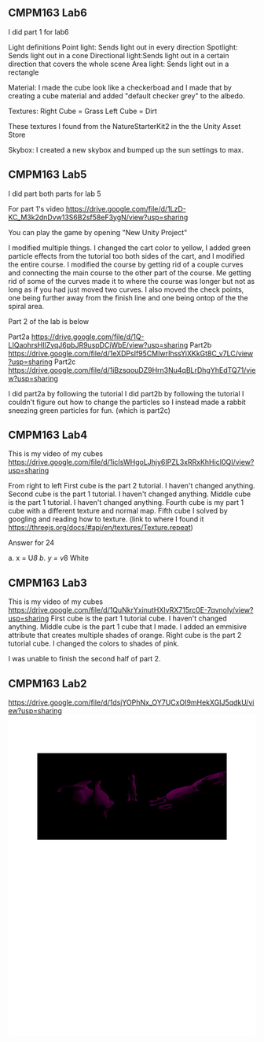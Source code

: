 ## CMPM163 Lab6
I did part 1 for lab6

Light definitions
Point light: Sends light out in every direction
Spotlight: Sends light out in a cone 
Directional light:Sends light out in a certain direction that covers the whole scene
Area light: Sends light out in a rectangle

Material: 
I made the cube look like a checkerboad and I made that by creating a cube material and added "default checker grey" to the albedo.


Textures:
Right Cube = Grass
Left Cube = Dirt

These textures I found from the NatureStarterKit2 in the the Unity Asset Store

Skybox:
I created a new skybox and bumped up the sun settings to max. 

## CMPM163 Lab5
I did part both parts for lab 5 

For part 1's video 
https://drive.google.com/file/d/1LzD-KC_M3k2dnDvw13S6B2sf58eF3ygN/view?usp=sharing

You can play the game by opening "New Unity Project"

I modified multiple things. I changed the cart color to yellow, I added green particle effects from the tutorial too both sides of the cart, and I modified the entire course. I modified the course by getting rid of a couple curves and connecting the main course to the other part of the course. Me getting rid of some of the curves made it to where the course was longer but not as long as if you had just moved two curves. I also moved the check points, one being further away from the finish line and one being ontop of the the spiral area. 

Part 2 of the lab is below

Part2a https://drive.google.com/file/d/1Q-LIQaohrsHIlZyqJ6pbJR9uspDCjWbE/view?usp=sharing
Part2b https://drive.google.com/file/d/1eXDPsIf95CMIwrIhssYiXKkGt8C_v7LC/view?usp=sharing
Part2c https://drive.google.com/file/d/1iBzsqouDZ9Hrn3Nu4qBLrDhgYhEdTQ71/view?usp=sharing

I did part2a by following the tutorial
I did part2b by following the tutorial
I couldn't figure out how to change the particles so I instead made a rabbit sneezing green particles for fun. (which is part2c)





## CMPM163 Lab4
This is my video of my cubes 
https://drive.google.com/file/d/1icIsWHgoLJhjy6IPZL3xRRxKhHicI0QI/view?usp=sharing

From right to left
First cube is the part 2 tutorial. I haven't changed anything.
Second cube is the part 1 tutorial. I haven't changed anything. 
Middle cube is the part 1 tutorial. I haven't changed anything. 
Fourth cube is my part 1 cube with a different texture and normal map. 
Fifth cube I solved by googling and reading how to texture. 
(link to where I found it https://threejs.org/docs/#api/en/textures/Texture.repeat)

Answer for 24 

a. x = U*8
b. y = v*8
White


## CMPM163 Lab3
This is my video of my cubes
https://drive.google.com/file/d/1QuNkrYxinutHXIvRX715rc0E-7qvnoIy/view?usp=sharing
First cube is the part 1 tutorial cube. I haven't changed anything.
Middle cube is the part 1 cube that I made. I added an emmisive attribute that creates multiple shades of orange.
Right cube is the part 2 tutorial cube. I changed the colors to shades of pink. 

I was unable to finish the second half of part 2. 

## CMPM163 Lab2
https://drive.google.com/file/d/1dsjYOPhNx_OY7UCxOI9mHekXGIJ5qdkU/view?usp=sharing
![](lab2/CMPM163Labs%20lab2%20pic%20-1.png)
